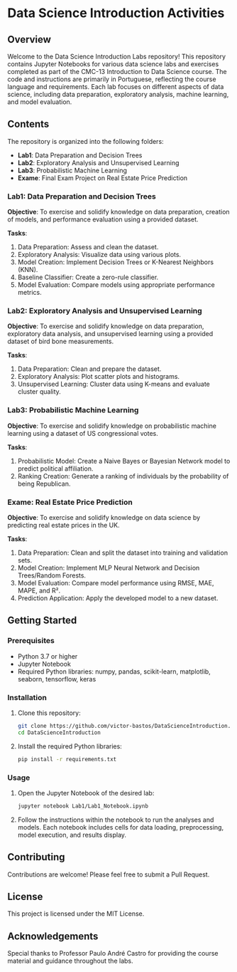# Data Science Introduction Activities

## Overview

Welcome to the Data Science Introduction Labs repository! This repository contains Jupyter Notebooks for various data science labs and exercises completed as part of the CMC-13 Introduction to Data Science course. The code and instructions are primarily in Portuguese, reflecting the course language and requirements. Each lab focuses on different aspects of data science, including data preparation, exploratory analysis, machine learning, and model evaluation.

## Contents

The repository is organized into the following folders:

- **Lab1**: Data Preparation and Decision Trees
- **Lab2**: Exploratory Analysis and Unsupervised Learning
- **Lab3**: Probabilistic Machine Learning
- **Exame**: Final Exam Project on Real Estate Price Prediction

### Lab1: Data Preparation and Decision Trees

**Objective**: To exercise and solidify knowledge on data preparation, creation of models, and performance evaluation using a provided dataset. 

**Tasks**:
1. Data Preparation: Assess and clean the dataset.
2. Exploratory Analysis: Visualize data using various plots.
3. Model Creation: Implement Decision Trees or K-Nearest Neighbors (KNN).
4. Baseline Classifier: Create a zero-rule classifier.
5. Model Evaluation: Compare models using appropriate performance metrics.

### Lab2: Exploratory Analysis and Unsupervised Learning

**Objective**: To exercise and solidify knowledge on data preparation, exploratory data analysis, and unsupervised learning using a provided dataset of bird bone measurements.

**Tasks**:
1. Data Preparation: Clean and prepare the dataset.
2. Exploratory Analysis: Plot scatter plots and histograms.
3. Unsupervised Learning: Cluster data using K-means and evaluate cluster quality.

### Lab3: Probabilistic Machine Learning

**Objective**: To exercise and solidify knowledge on probabilistic machine learning using a dataset of US congressional votes.

**Tasks**:
1. Probabilistic Model: Create a Naive Bayes or Bayesian Network model to predict political affiliation.
2. Ranking Creation: Generate a ranking of individuals by the probability of being Republican.

### Exame: Real Estate Price Prediction

**Objective**: To exercise and solidify knowledge on data science by predicting real estate prices in the UK.

**Tasks**:
1. Data Preparation: Clean and split the dataset into training and validation sets.
2. Model Creation: Implement MLP Neural Network and Decision Trees/Random Forests.
3. Model Evaluation: Compare model performance using RMSE, MAE, MAPE, and R².
4. Prediction Application: Apply the developed model to a new dataset.

## Getting Started

### Prerequisites

- Python 3.7 or higher
- Jupyter Notebook
- Required Python libraries: numpy, pandas, scikit-learn, matplotlib, seaborn, tensorflow, keras

### Installation

1. Clone this repository:
    ```sh
    git clone https://github.com/victor-bastos/DataScienceIntroduction.git
    cd DataScienceIntroduction
    ```

2. Install the required Python libraries:
    ```sh
    pip install -r requirements.txt
    ```

### Usage

1. Open the Jupyter Notebook of the desired lab:
    ```sh
    jupyter notebook Lab1/Lab1_Notebook.ipynb
    ```

2. Follow the instructions within the notebook to run the analyses and models. Each notebook includes cells for data loading, preprocessing, model execution, and results display.

## Contributing

Contributions are welcome! Please feel free to submit a Pull Request.

## License

This project is licensed under the MIT License.

## Acknowledgements

Special thanks to Professor Paulo André Castro for providing the course material and guidance throughout the labs.
